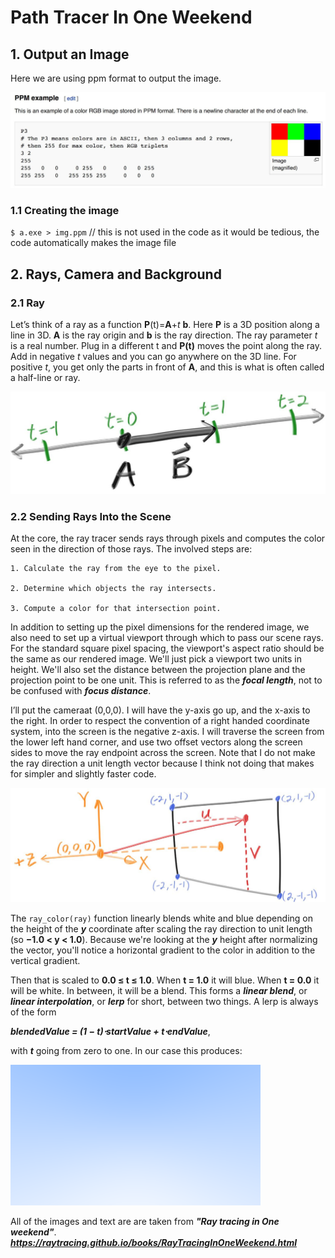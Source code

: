 # Path Tracer In One Weekend

## 1. Output an Image

Here we are using ppm format to output the image.

![alt text](assets/fig-1.01-ppm.jpg)

### 1.1 Creating the image

`$ a.exe > img.ppm` // this is not used in the code as it would be tedious, the code automatically makes the image file

## 2. Rays, Camera and Background

### 2.1 Ray

Let’s think of a ray as a function **P**(t)=**A**+_t_ **b**. Here **P** is a 3D position along a line in 3D. **A** is the ray origin and **b** is the ray direction. The ray parameter _t_ is a real number. Plug in a different t and **P(t)** moves the point along the ray. Add in negative _t_ values and you can go anywhere on the 3D line. For positive _t_, you get only the parts in front of **A**, and this is what is often called a half-line or ray.

![alt text](assets/fig-1.02-lerp.jpg)

### 2.2 Sending Rays Into the Scene

At the core, the ray tracer sends rays through pixels and computes the color seen in the direction of those rays. The involved steps are:

    1. Calculate the ray from the eye to the pixel.

    2. Determine which objects the ray intersects.

    3. Compute a color for that intersection point.

In addition to setting up the pixel dimensions for the rendered image, we also need to set up a virtual viewport through which to pass our scene rays. For the standard square pixel spacing, the viewport's aspect ratio should be the same as our rendered image. We'll just pick a viewport two units in height. We'll also set the distance between the projection plane and the projection point to be one unit. This is referred to as the _**focal length**_, not to be confused with _**focus distance**_.

I’ll put the cameraat (0,0,0). I will have the y-axis go up, and the x-axis to the right. In order to respect the convention of a right handed coordinate system, into the screen is the negative z-axis. I will traverse the screen from the lower left hand corner, and use two offset vectors along the screen sides to move the ray endpoint across the screen. Note that I do not make the ray direction a unit length vector because I think not doing that makes for simpler and slightly faster code.

![alt text](assets/fig-1.03-cam-geom.jpg)

The `ray_color(ray)` function linearly blends white and blue depending on the height of the _**y**_ coordinate after scaling the ray direction to unit length (so **−1.0 < y < 1.0**). Because we're looking at the _**y**_ height after normalizing the vector, you'll notice a horizontal gradient to the color in addition to the vertical gradient.

Then that is scaled to **0.0 ≤ t ≤ 1.0**. When **t = 1.0** it will blue. When **t = 0.0** it will be white. In between, it will be a blend. This forms a _**linear blend**_, or _**linear interpolation**_, or _**lerp**_ for short, between two things. A lerp is always of the form

_**blendedValue = (1 − t)⋅startValue + t⋅endValue**_,

with _**t**_ going from zero to one. In our case this produces:

![alt text](assets/img-1.02-blue-to-white.png)

All of the images and text are are taken from _**"Ray tracing in One weekend"**_.
_**https://raytracing.github.io/books/RayTracingInOneWeekend.html**_

